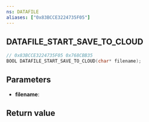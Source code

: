 ```yaml
---
ns: DATAFILE
aliases: ["0x83BCCE3224735F05"]
---
```

## DATAFILE_START_SAVE_TO_CLOUD

```c
// 0x83BCCE3224735F05 0x768CBB35
BOOL DATAFILE_START_SAVE_TO_CLOUD(char* filename);
```

## Parameters
* **filename**: 

## Return value
